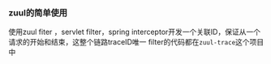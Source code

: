 ### zuul的简单使用
使用zuul fiter ，servlet filter，spring interceptor开发一个关联ID，保证从一个请求的开始和结束，这整个链路traceID唯一
filter的代码都在`zuul-trace`这个项目中